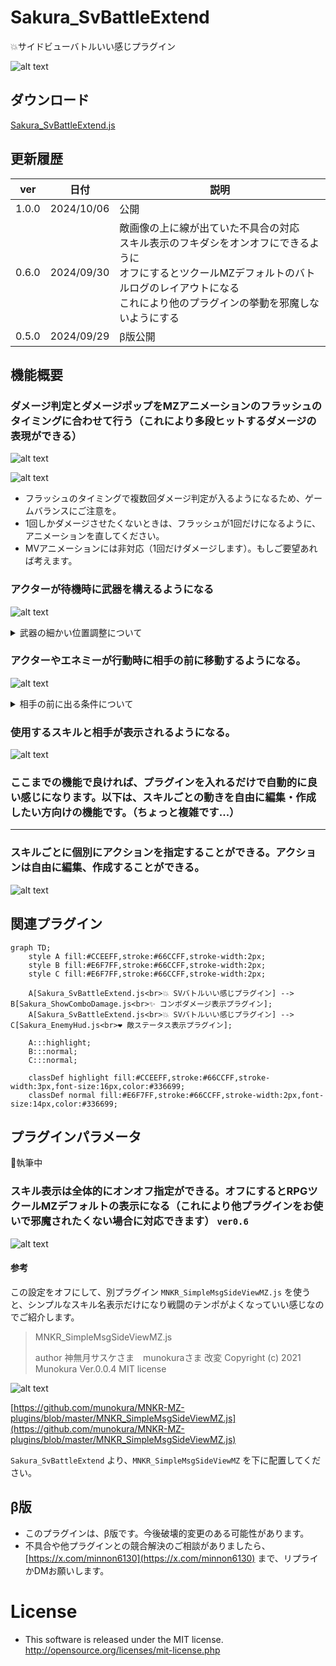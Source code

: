 # Sakura_SvBattleExtend
💥サイドビューバトルいい感じプラグイン

![alt text](image.png)


## ダウンロード
[Sakura_SvBattleExtend.js](https://raw.githubusercontent.com/Sakurano6130/SakuraPlugins/main/Sakura_SvBattleExtend/Sakura_SvBattleExtend.js)

## 更新履歴
| ver   | 日付       | 説明                                                                                                                                                                                                           |
| ----- | ---------- | -------------------------------------------------------------------------------------------------------------------------------------------------------------------------------------------------------------- |
| 1.0.0 | 2024/10/06 | 公開                                                                                                                                                                                                           |
| 0.6.0 | 2024/09/30 | 敵画像の上に線が出ていた不具合の対応<br>スキル表示のフキダシをオンオフにできるように<br>オフにするとツクールMZデフォルトのバトルログのレイアウトになる<br>これにより他のプラグインの挙動を邪魔しないようにする |
| 0.5.0 | 2024/09/29 | β版公開                                                                                                                                                                                                        |


## 機能概要
### ダメージ判定とダメージポップをMZアニメーションのフラッシュのタイミングに合わせて行う（これにより多段ヒットするダメージの表現ができる）

![alt text](image-12.png)

![alt text](image-13.png)

- フラッシュのタイミングで複数回ダメージ判定が入るようになるため、ゲームバランスにご注意を。
- 1回しかダメージさせたくないときは、フラッシュが1回だけになるように、アニメーションを直してください。
- MVアニメーションには非対応（1回だけダメージします）。もしご要望あれば考えます。

### アクターが待機時に武器を構えるようになる

  ![alt text](image-8.png)

<details>
  <summary>武器の細かい位置調整について</summary>
  武器の細かい位置は、プラグインパラメータで設定できます。デフォルトで良ければ触る必要はありません。

  ![alt text](image-15.png) 

  ![alt text](image-16.png)
</details>


### アクターやエネミーが行動時に相手の前に移動するようになる。

![alt text](image-9.png)

<details>
  <summary>相手の前に出る条件について</summary>
  以下の条件になっています。

  | 条件                                                                   | 移動するか |
  | ---------------------------------------------------------------------- | ---------- |
  | スキル使用者のメモ欄に<移動しない>が書かれているとき                   | 移動しない |
  | スキルのメモ欄に<移動しない>が書かれているとき                         | 移動しない |
  | 通常攻撃<br>かつ攻撃モーションが振り・突き<br>かつ攻撃範囲が単体のとき | 移動する   |
  | 通常攻撃<br>かつ攻撃モーションが振り・突き<br>かつ攻撃範囲が複数のとき | 移動しない |
  | 通常攻撃<br>かつ攻撃モーションが射撃のとき                             | 移動しない |
  | 魔法攻撃<br>かつ対象が味方<br>かつ範囲が単体のとき                     | 移動する   |
  | 魔法攻撃<br>かつ対象が味方<br>かつ範囲が複数のとき                     | 移動しない |
  | 魔法攻撃<br>かつ対象が敵のとき                                         | 移動しない |
  | 上記以外<br>かつ範囲が単体のとき                                       | 移動する   |
  | 上記以外<br>かつ範囲が複数のとき                                       | 移動しない |


  フローにするとこんな感じ...めっちゃ複雑...

  ```mermaid
 graph TD;
    A[スキル使用者のメモ欄に<br><移動しない>が書かれているか] -->|はい| M[移動しない];
    A -->|いいえ| B[スキルのメモ欄に<br><移動しない>が書かれているか];
    B -->|はい| M;
    B -->|いいえ| C[通常攻撃か？];
    C -->|はい| D[攻撃モーションが<br>振り・突きか？];
    D -->|はい| E[攻撃範囲が<br>単体か？];
    E -->|はい| L[移動する];
    E -->|いいえ| M;
    D -->|いいえ| F[攻撃モーションが<br>射撃か？];
    F -->|はい| M;
    F -->|いいえ| G[魔法攻撃か？];
    G -->|はい| H[対象が味方か？];
    H -->|はい| I[範囲が単体か？];
    I -->|はい| L;
    I -->|いいえ| M;
    H -->|いいえ| J[対象が敵か？];
    J -->|はい| M;
    J -->|いいえ| K[上記以外で<br>範囲が単体か？];
    K -->|はい| L;
    K -->|いいえ| N[範囲が複数か？];
    N -->|はい| M;
    N -->|いいえ| L;


  ```

</details>


### 使用するスキルと相手が表示されるようになる。

![alt text](image-11.png)

### ここまでの機能で良ければ、プラグインを入れるだけで自動的に良い感じになります。以下は、スキルごとの動きを自由に編集・作成したい方向けの機能です。（ちょっと複雑です...）

---
### スキルごとに個別にアクションを指定することができる。アクションは自由に編集、作成することができる。

![alt text](image-14.png)


## 関連プラグイン

```mermaid
graph TD;
    style A fill:#CCEEFF,stroke:#66CCFF,stroke-width:2px;
    style B fill:#E6F7FF,stroke:#66CCFF,stroke-width:2px;
    style C fill:#E6F7FF,stroke:#66CCFF,stroke-width:2px;
    
    A[Sakura_SvBattleExtend.js<br>💥 SVバトルいい感じプラグイン] --> B[Sakura_ShowComboDamage.js<br>✨ コンボダメージ表示プラグイン];
    A[Sakura_SvBattleExtend.js<br>💥 SVバトルいい感じプラグイン] --> C[Sakura_EnemyHud.js<br>❤️ 敵ステータス表示プラグイン];
    
    A:::highlight;
    B:::normal;
    C:::normal;
    
    classDef highlight fill:#CCEEFF,stroke:#66CCFF,stroke-width:3px,font-size:16px,color:#336699;
    classDef normal fill:#E6F7FF,stroke:#66CCFF,stroke-width:2px,font-size:14px,color:#336699;

```


## プラグインパラメータ
🚧執筆中





### スキル表示は全体的にオンオフ指定ができる。オフにするとRPGツクールMZデフォルトの表示になる（これにより他プラグインをお使いで邪魔されたくない場合に対応できます） `ver0.6`
![alt text](image-4.png)

#### 参考
  この設定をオフにして、別プラグイン `MNKR_SimpleMsgSideViewMZ.js` を使うと、シンプルなスキル名表示だけになり戦闘のテンポがよくなっていい感じなのでご紹介します。

  > MNKR_SimpleMsgSideViewMZ.js
  > 
  > author 神無月サスケさま　munokuraさま 改変 Copyright (c) 2021 Munokura Ver.0.0.4 MIT license

  ![alt text](image-5.png)

  [https://github.com/munokura/MNKR-MZ-plugins/blob/master/MNKR_SimpleMsgSideViewMZ.js](https://github.com/munokura/MNKR-MZ-plugins/blob/master/MNKR_SimpleMsgSideViewMZ.js)

  `Sakura_SvBattleExtend` より、`MNKR_SimpleMsgSideViewMZ` を下に配置してください。

## β版
- このプラグインは、β版です。今後破壊的変更のある可能性があります。
- 不具合や他プラグインとの競合解決のご相談がありましたら、[https://x.com/minnon6130](https://x.com/minnon6130) まで、リプライかDMお願いします。

# License
- This software is released under the MIT license. http://opensource.org/licenses/mit-license.php
